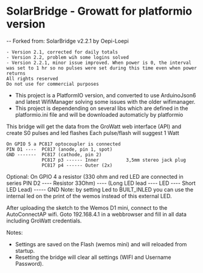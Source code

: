 # SolarBridge - Growatt for platformio version
--
Forked from: SolarBridge v2.2.1 by Oepi-Loepi

    - Version 2.1, corrected for daily totals
    - Version 2.2, problem wih some logins solved
    - Version 2.2.1, minor issue improved. When power is 0, the interval was set to 1 hr so no pulses were set during this time even when power returns
    All rights reserved
    Do not use for commercial purposes



- This project is a PlatformIO version, and converted to use ArduinoJson6 and latest WifiManager solving some issues with the older wifimanager.
- This project is dependending on several libs which are defined in the platformio.ini file and will be downloaded automaticly by platformio

This bridge will get the data from the GroWatt web interface (API) and create S0 pulses and led flashes
Each pulse/flash will suggest 1 Watt

    On GPIO 5 a PC817 optocoupler is connected
    PIN D1 ----  PC817 (anode, pin 1, spot)
    GND -------  PC817 (cathode, pin 2)
                 PC817 p3 ------ Inner          3,5mm stereo jack plug
                 PC817 p4 ------ Outer (2x)     
 
Optional:
On GPIO 4 a resistor (330 ohm and red LED are connected in series 
PIN D2 ----  Resistor 33Ohm) ---- (Long LED lead ---- LED ---- Short LED Lead) ----- GND
Note: by setting Led to BUILT_INLED you can use the internal led on the print of the wemos instead of this external LED. 

After uploading the sketch to the Wemos D1 mini, connect to the AutoConnectAP wifi. 
Goto 192.168.4.1 in a webbrowser and fill in all data including GroWatt credentials.

Notes:
- Settings are saved on the Flash (wemos mini) and will reloaded from startup. 
- Resetting the bridge will clear all settings (WIFI and Username Password).
